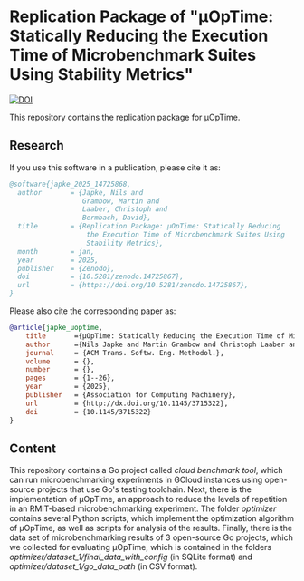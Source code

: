# Replication Package of "µOpTime: Statically Reducing the Execution Time of Microbenchmark Suites Using Stability Metrics"

[![DOI](https://zenodo.org/badge/DOI/10.5281/zenodo.14725868.svg)](https://doi.org/10.5281/zenodo.14725868)

This repository contains the replication package for μOpTime.

## Research

If you use this software in a publication, please cite it as:

```bibtex
@software{japke_2025_14725868,
  author       = {Japke, Nils and
                  Grambow, Martin and
                  Laaber, Christoph and
                  Bermbach, David},
  title        = {Replication Package: µOpTime: Statically Reducing
                   the Execution Time of Microbenchmark Suites Using
                   Stability Metrics},
  month        = jan,
  year         = 2025,
  publisher    = {Zenodo},
  doi          = {10.5281/zenodo.14725867},
  url          = {https://doi.org/10.5281/zenodo.14725867},
}
```

Please also cite the corresponding paper as:

```bibtex
@article{japke_uoptime,
    title       ={µOpTime: Statically Reducing the Execution Time of Microbenchmark Suites Using Stability Metrics}, 
    author      ={Nils Japke and Martin Grambow and Christoph Laaber and David Bermbach},
    journal     = {ACM Trans. Softw. Eng. Methodol.},
    volume      = {},
    number      = {},
    pages       = {1--26},
    year        = {2025},
    publisher   = {Association for Computing Machinery},
    url         = {http://dx.doi.org/10.1145/3715322},
    doi         = {10.1145/3715322}
}
```

## Content

This repository contains a Go project called _cloud benchmark tool_, which can run microbenchmarking experiments in GCloud instances using open-source projects that use Go's testing toolchain.
Next, there is the implementation of μOpTime, an approach to reduce the levels of repetition in an RMIT-based microbenchmarking experiment.
The folder _optimizer_ contains several Python scripts, which implement the optimization algorithm of μOpTime, as well as scripts for analysis of the results.
Finally, there is the data set of microbenchmarking results of 3 open-source Go projects, which we collected for evaluating μOpTime, which is contained in the folders _optimizer/dataset_1/final\_data\_with\_config_ (in SQLite format) and _optimizer/dataset_1/go\_data\_path_ (in CSV format).

